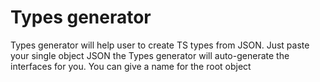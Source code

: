 # Types generator

Types generator will help user to create TS types from JSON. 
Just paste your single object JSON the Types generator will auto-generate the interfaces for you. You can give a name for the root object

